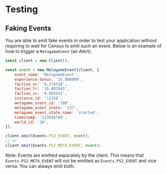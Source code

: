 # Testing

## Faking Events

You are able to emit fake events in order to test your application without requiring to wait for Census to emit such an event. Below is an example of how to trigger a `MetagameEvent` (an Alert):

```js
const client = new Client();

const event = new MetagameEvent(client, {
    event_name: 'MetagameEvent',
    experience_bonus: '25.000000',
    faction_nc: '6.274510',
    faction_tr: '19.607843',
    faction_vs: '9.803922',
    instance_id: '12358',
    metagame_event_id: '190',
    metagame_event_state: '137',
    metagame_event_state_name: 'started',
    timestamp: '123456789',
    world_id: '10',
});

client.emit(Events.PS2_EVENT, event);
// or
client.emit(Events.PS2_META_EVENT, event);
```

Note: Events are emitted separately by the client. This means that `Events.PS2_META_EVENT` will not be emitted as `Events.PS2_EVENT` and vice versa. You can always emit both.
